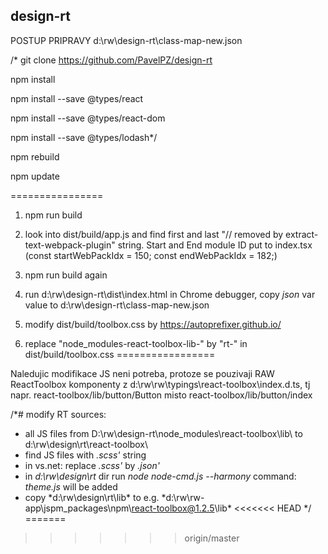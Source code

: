 ## design-rt

POSTUP PRIPRAVY d:\rw\design-rt\class-map-new.json


/*
git clone https://github.com/PavelPZ/design-rt

npm install

npm install --save @types/react

npm install --save @types/react-dom

npm install --save @types/lodash*/

npm rebuild

npm update

================
1. npm run build

2. look into dist/build/app.js and find first and last "// removed by extract-text-webpack-plugin" string. 
Start and End module ID put to index.tsx (const startWebPackIdx = 150; const endWebPackIdx = 182;)

3. npm run build again

4. run d:\rw\design-rt\dist\index.html in Chrome debugger, copy *json* var value to d:\rw\design-rt\class-map-new.json

5. modify dist/build/toolbox.css by https://autoprefixer.github.io/

6. replace "node_modules-react-toolbox-lib-" by "rt-" in dist/build/toolbox.css
=================

Naledujic modifikace JS neni potreba, protoze se pouzivaji RAW ReactToolbox komponenty z d:\rw\rw\typings\react-toolbox\index.d.ts, tj napr. 
  react-toolbox/lib/button/Button
misto
  react-toolbox/lib/button/index

/*# modify RT sources:
- all JS files from D:\rw\design-rt\node_modules\react-toolbox\lib\ to d:\rw\design\rt\react-toolbox\
- find JS files with *.scss'* string
- in vs.net: replace *.scss'* by *.json'*
- in *d:\rw\design\rt* dir run *node node-cmd.js --harmony* command: *theme.js* will be added
- copy *d:\rw\design\rt\lib\* to e.g. *d:\rw\rw-app\jspm_packages\npm\react-toolbox@1.2.5\lib\*
<<<<<<< HEAD
*/
=======
>>>>>>> origin/master
